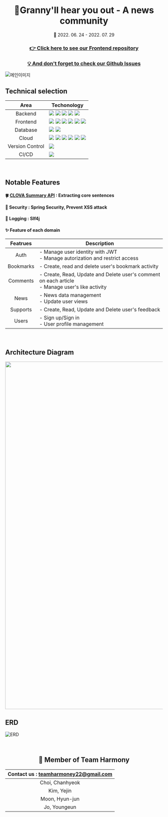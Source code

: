 <div align="center">

# 👵Granny'll hear you out - A news community
📆 2022. 06. 24 - 2022. 07. 29
###  [👉 Click here to see our Frontend repository](https://github.com/2022-Harmony/NewsCommunity-fFinal)
###  [💡  And don't forget to check our Github Issues](https://github.com/2022-Harmony/NewsCommunity-bFinal/issues)

</div>

![메인이미지](https://user-images.githubusercontent.com/96354426/181408749-d3f37f40-0ec8-49eb-9930-a83da810beda.png)

## Technical selection
|<div align="center"> Area </div>| <div align="center"> Techonology </div> |
  | :--- | :---- | 
|<div align="center"> Backend </div> | <img src="https://img.shields.io/badge/jdk-11-E85C33?style=for-the-badge&logo=Java&logoColor=white"> <img src="https://img.shields.io/badge/springboot-2.7.2-6DB33F?style=for-the-badge&logo=springboot&logoColor=white"> <img src="https://img.shields.io/badge/Spring Security-137CBD?style=for-the-badge&logo=Spring Security&logoColor=white"> <img src="https://img.shields.io/badge/gradle-7.4.1-02303A?style=for-the-badge&logo=gradle&logoColor=white"> <img src="https://img.shields.io/badge/-Swagger 2.9.2-%23Clojure?style=for-the-badge&logo=swagger&logoColor=white">| 
|<div align="center"> Frontend </div>| <img src="https://img.shields.io/badge/html5-E34F26?style=for-the-badge&logo=html5&logoColor=white"> <img src="https://img.shields.io/badge/css-1572B6?style=for-the-badge&logo=css3&logoColor=white"> <img src="https://img.shields.io/badge/javascript-F7DF1E?style=for-the-badge&logo=javascript&logoColor=black"> <img src="https://img.shields.io/badge/jquery-0769AD?style=for-the-badge&logo=jquery&logoColor=white">  <img src="https://img.shields.io/badge/bootstrap-7952B3?style=for-the-badge&logo=bootstrap&logoColor=white"> <img src="https://img.shields.io/badge/Bulma-00D1B2?style=for-the-badge&logo=Bulma&logoColor=white">|
| <div align="center"> Database </div> | <img src="https://img.shields.io/badge/mysql-8.0.28-4479A1?style=for-the-badge&logo=mysql&logoColor=white"> <img src="https://img.shields.io/badge/Spring Data JPA-7A1FA2?style=for-the-badge&logo=java&logoColor=white">  |
| <div align="center"> Cloud </div> | <img src="https://img.shields.io/badge/AWS-232F32?style=for-the-badge&logo=Amazon%20AWS&logoColor=white"/> <img src="https://img.shields.io/badge/Amazon S3-569A31?style=for-the-badge&logo=Amazon%20S3&logoColor=white"/> <img src="https://img.shields.io/badge/Amazon EC2-FF9900?style=for-the-badge&logo=Amazon%20EC2&logoColor=white"/> <img src="https://img.shields.io/badge/Amazon RDS-527FFF?style=for-the-badge&logo=Amazon%20RDS&logoColor=white"/>  <img src="https://img.shields.io/badge/Amazon Route53-FF9900?style=for-the-badge&logoColor=white"/> <img src="https://img.shields.io/badge/Amazon Cloudfront-F05032?style=for-the-badge&logoColor=white"/>|
| <div align="center"> Version Control </div> | <img src="https://img.shields.io/badge/Git-F05032?style=for-the-badge&logo=Git&logoColor=white"/>|
| <div align="center"> CI/CD </div> | <img src="https://img.shields.io/badge/GitHub Actions-2088FF?style=for-the-badge&logo=GitHub Actions&logoColor=white">|

<br>

##  Notable Features
#### 🍀 [CLOVA Summary API](https://api.ncloud-docs.com/docs/en/ai-naver-clovasummary) : Extracting core sentences
#### 🔑 Security : Spring Security, Prevent XSS attack
#### 📃 Logging : Slf4j
#### ✨ Feature of each domain
|<div align="center"> Featrues </div>| <div align="center"> Description </div> |
| :--- | :---- | 
|<div align="center"> Auth </div>| - Manage user identity with JWT </br> - Manage autorization and restrict access |
|<div align="center"> Bookmarks </div>|  - Create, read and delete user's bookmark activity</br>|
|<div align="center"> Comments </div>|  - Create, Read, Update and Delete user's comment on each article</br> - Manage user's like activity|
|<div align="center"> News </div>| - News data management</br> - Update user views |
|<div align="center"> Supports </div>| - Create, Read, Update and Delete user's feedback</br> |
|<div align="center"> Users </div>| - Sign up/Sign in</br> - User profile management</br> |

<br>

## Architecture Diagram
<img width="1109" src="https://user-images.githubusercontent.com/96354426/181658659-b00b5e35-1f60-412c-bcae-7fda4518bb2d.png">

<br>

## ERD
![ERD](https://user-images.githubusercontent.com/96354426/181658487-2947bde3-6809-4a9b-9e25-b1467369ca15.png)

<div align="center">
<br>

## 🤘 Member of Team Harmony
| <div align="center"> Contact us : teamharmoney22@gmail.com </div>|
| :---------------------------------------- |
|<div align="center">Choi, Chanhyeok</div>|
|<div align="center">Kim, Yejin</div>| 
|<div align="center">Moon, Hyun-jun</div>| 
|<div align="center">Jo, Youngeun</div>| 

</div>
